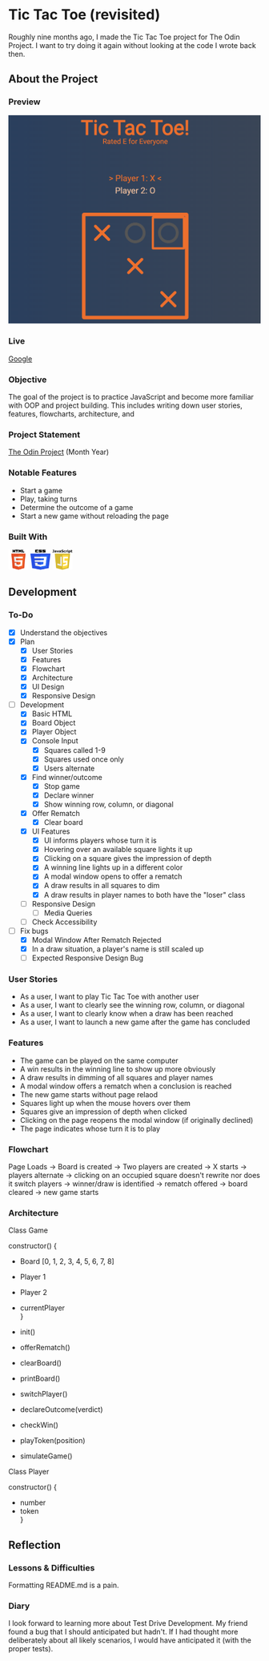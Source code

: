 # Tic Tac Toe (revisited)

Roughly nine months ago, I made the Tic Tac Toe project for The Odin Project.
I want to try doing it again without looking at the code I wrote back then.

## About the Project

### Preview

<div align='center'>
    <img src='./src/README/project-preview.png'>
</div>

### Live

<a href='http://google.com/'>Google</a>

### Objective

The goal of the project is to practice JavaScript and become more familiar with
OOP and project building. This includes writing down user stories, features,
flowcharts, architecture, and

### Project Statement

<a href='http://theodinproject.com/'>The Odin Project</a> (Month Year)

### Notable Features

- Start a game
- Play, taking turns
- Determine the outcome of a game
- Start a new game without reloading the page

### Built With

<img src='./src/README/html5-logo.svg' style='width:40px; height: 40px' >
<img src='./src/README/css3-logo.svg' style='width:40px; height: 40px' >
<img src='./src/README/javascript-logo.svg' style='width:40px; height: 40px' >

## Development

### To-Do

- [x] Understand the objectives
- [x] Plan
  - [x] User Stories
  - [x] Features
  - [x] Flowchart
  - [x] Architecture
  - [x] UI Design
  - [x] Responsive Design
- [ ] Development
  - [x] Basic HTML
  - [x] Board Object
  - [x] Player Object
  - [x] Console Input
    - [x] Squares called 1-9
    - [x] Squares used once only
    - [x] Users alternate
  - [x] Find winner/outcome
    - [x] Stop game
    - [x] Declare winner
    - [x] Show winning row, column, or diagonal
  - [x] Offer Rematch
    - [x] Clear board
  - [x] UI Features
    - [x] UI informs players whose turn it is
    - [x] Hovering over an available square lights it up
    - [x] Clicking on a square gives the impression of depth
    - [x] A winning line lights up in a different color
    - [x] A modal window opens to offer a rematch
    - [x] A draw results in all squares to dim
    - [x] A draw results in player names to both have the "loser" class
  - [ ] Responsive Design
    - [ ] Media Queries
  - [ ] Check Accessibility
- [ ] Fix bugs
  - [x] Modal Window After Rematch Rejected
  - [x] In a draw situation, a player's name is still scaled up
  - [ ] Expected Responsive Design Bug

### User Stories

- As a user, I want to play Tic Tac Toe with another user
- As a user, I want to clearly see the winning row, column, or diagonal
- As a user, I want to clearly know when a draw has been reached
- As a user, I want to launch a new game after the game has concluded

### Features

- The game can be played on the same computer
- A win results in the winning line to show up more obviously
- A draw results in dimming of all squares and player names
- A modal window offers a rematch when a conclusion is reached
- The new game starts without page relaod
- Squares light up when the mouse hovers over them
- Squares give an impression of depth when clicked
- Clicking on the page reopens the modal window (if originally declined)
- The page indicates whose turn it is to play

### Flowchart

Page Loads -> Board is created -> Two players are created -> X starts
-> players alternate -> clicking on an occupied square doesn't rewrite
nor does it switch players -> winner/draw is identified -> rematch offered ->
board cleared -> new game starts

### Architecture

Class Game

constructor() {

- Board [0, 1, 2, 3, 4, 5, 6, 7, 8]
- Player 1
- Player 2
- currentPlayer  
  }

- init()
- offerRematch()
- clearBoard()
- printBoard()
- switchPlayer()
- declareOutcome(verdict)
- checkWin()
- playToken(position)
- simulateGame()

Class Player

constructor() {

- number
- token  
  }

## Reflection

### Lessons & Difficulties

Formatting README.md is a pain.

### Diary

I look forward to learning more about Test Drive Development. My friend found a
bug that I should anticipated but hadn't. If I had thought more deliberately
about all likely scenarios, I would have anticipated it (with the proper tests).
